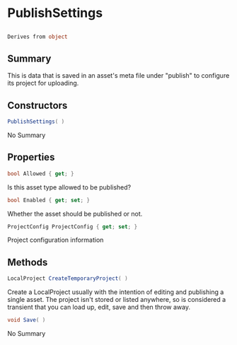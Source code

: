 # PublishSettings

## 
```c#
Derives from object
```

## Summary

This is data that is saved in an asset's meta file under "publish" to configure
its project for uploading.
## Constructors

```c#
PublishSettings( ) 
```
No Summary
## Properties

```c#
bool Allowed { get; } 
```
Is this asset type allowed to be published?
```c#
bool Enabled { get; set; } 
```
Whether the asset should be published or not.
```c#
ProjectConfig ProjectConfig { get; set; } 
```
Project configuration information
## Methods

```c#
LocalProject CreateTemporaryProject( ) 
```
Create a LocalProject usually with the intention of editing and publishing a single asset.
The project isn't stored or listed anywhere, so is considered a transient that you can load
up, edit, save and then throw away.
```c#
void Save( ) 
```
No Summary
